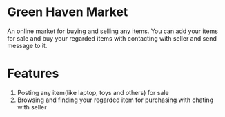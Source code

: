 # Green Haven  Market
An online market for buying and selling any items. You can add your items for sale and buy your regarded items with contacting with seller and send message to it.

# Features
1) Posting any item(like laptop, toys and others) for sale
2) Browsing and finding your regarded item for purchasing with chating with seller
